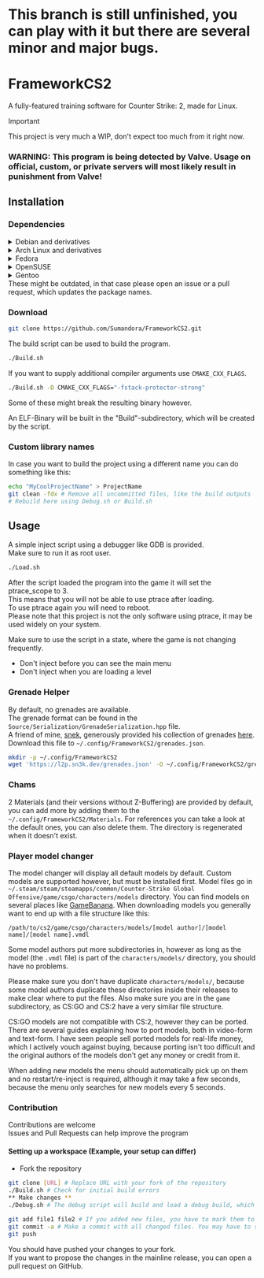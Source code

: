 # This branch is still unfinished, you can play with it but there are several minor and major bugs.

# FrameworkCS2
A fully-featured training software for Counter Strike: 2, made for Linux.

> [!IMPORTANT]  
> This project is very much a WIP, don't expect too much from it right now.

### WARNING: This program is being detected by Valve. Usage on official, custom, or private servers will most likely result in punishment from Valve!

## Installation
### Dependencies
<details>
  <summary> Debian and derivatives </summary>
  
  ```sh
  apt-get install gdb git cmake make build-essential libvulkan-dev libx11-dev libxext-dev gcc-14 g++-14
  ```

  Some older distributions, like Ubuntu and Debian may need to specify GCC14 explicitly, by setting the `CC=gcc-14` and `CXX=g++-14` environment variables when invoking the build script.

  Tested derivatives:
  - Ubuntu (LTS and Latest)
  - Debian Unstable and Testing
  - Devuan
</details>

<details>
  <summary> Arch Linux and derivatives </summary>

  ```sh
  pacman -S gdb base-devel cmake git vulkan-icd-loader vulkan-headers libx11 libxext
  ```

  Tested derivatives:
  - Arch Linux
  - Artix Linux
  - CachyOS
</details>

<details>
  <summary> Fedora </summary>

  ```sh
  dnf install gdb git cmake make gcc-c++ vulkan-loader-devel vulkan-headers libXext-devel
  ```
</details>

<details>
  <summary> OpenSUSE </summary>

  ```sh
  zypper install -y git cmake make gcc-c++ binutils-devel vulkan-devel libXext-devel freetype2-devel ccache
  ```

  Only Tumbleweed is being tested, Leap installs a very outdated GCC version by default.
</details>
<details>
  <summary> Gentoo </summary>

  ```sh
  emerge dev-vcs/git dev-build/cmake dev-util/vulkan-headers dev-util/vulkan-tools
  ```
</details>
These might be outdated, in that case please open an issue or a pull request, which updates the package names.

### Download
```sh
git clone https://github.com/Sumandora/FrameworkCS2.git
```

The build script can be used to build the program.
```sh
./Build.sh
```

If you want to supply additional compiler arguments use `CMAKE_CXX_FLAGS`.
```sh
./Build.sh -D CMAKE_CXX_FLAGS="-fstack-protector-strong"
```
Some of these might break the resulting binary however.

An ELF-Binary will be built in the "Build"-subdirectory, which will be created by the script.

### Custom library names

In case you want to build the project using a different name you can do something like this:
```sh
echo "MyCoolProjectName" > ProjectName
git clean -fdx # Remove all uncommitted files, like the build outputs
# Rebuild here using Debug.sh or Build.sh
```

## Usage
A simple inject script using a debugger like GDB is provided.  
Make sure to run it as root user.
```sh
./Load.sh
```

After the script loaded the program into the game it will set the ptrace_scope to 3.  
This means that you will not be able to use ptrace after loading.  
To use ptrace again you will need to reboot.  
Please note that this project is not the only software using ptrace, it may be used widely on your system.

Make sure to use the script in a state, where the game is not changing frequently.  
- Don't inject before you can see the main menu
- Don't inject when you are loading a level

### Grenade Helper
By default, no grenades are available.  
The grenade format can be found in the `Source/Serialization/GrenadeSerialization.hpp` file.  
A friend of mine, [snek](https://github.com/jovvik/), generously provided his collection of grenades [here](https://l2p.sn3k.dev/grenades.json).  
Download this file to `~/.config/FrameworkCS2/grenades.json`.  

```sh
mkdir -p ~/.config/FrameworkCS2
wget 'https://l2p.sn3k.dev/grenades.json' -O ~/.config/FrameworkCS2/grenades.json
```

### Chams
2 Materials (and their versions without Z-Buffering) are provided by default, you can add more by adding them to the `~/.config/FrameworkCS2/Materials`.
For references you can take a look at the default ones, you can also delete them. The directory is regenerated when it doesn't exist.

### Player model changer
The model changer will display all default models by default. Custom models are supported however, but must be installed first.
Model files go in `~/.steam/steam/steamapps/common/Counter-Strike Global Offensive/game/csgo/characters/models` directory.
You can find models on several places like [GameBanana](https://gamebanana.com/mods/cats/25415).
When downloading models you generally want to end up with a file structure like this:

```
/path/to/cs2/game/csgo/characters/models/[model author]/[model name]/[model name].vmdl
```

Some model authors put more subdirectories in, however as long as the model (the `.vmdl` file) is part of the `characters/models/` directory, you should have no problems.

Please make sure you don't have duplicate `characters/models/`, because some model authors duplicate these directories inside their releases to make clear where to put the files.
Also make sure you are in the `game` subdirectory, as CS:GO and CS:2 have a very similar file structure.

CS:GO models are not compatible with CS:2, however they can be ported.
There are several guides explaining how to port models, both in video-form and text-form.
I have seen people sell ported models for real-life money, which I actively vouch against buying, because porting isn't too difficult and the original authors of the models don't get any money or credit from it.

When adding new models the menu should automatically pick up on them and no restart/re-inject is required, although it may take a few seconds, because the menu only searches for new models every 5 seconds.

### Contribution
Contributions are welcome  
Issues and Pull Requests can help improve the program

#### Setting up a workspace (Example, your setup can differ)
- Fork the repository
```sh
git clone [URL] # Replace URL with your fork of the repository
./Build.sh # Check for initial build errors
** Make changes **
./Debug.sh # The debug script will build and load a debug build, which can also be analyzed using a debugger of your choice (run this as root)

git add file1 file2 # If you added new files, you have to mark them to be tracked, if you didn't add any files, you can skip this step.
git commit -a # Make a commit with all changed files. You may have to set the 'EDITOR' variable, because you have to write a commit message. Please write a small and compact message explaining what you have done.
git push
```
You should have pushed your changes to your fork.  
If you want to propose the changes in the mainline release, you can open a pull request on GitHub.
